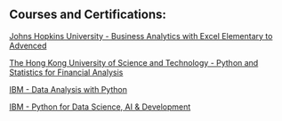 ## Courses and Certifications:

[Johns Hopkins University - Business Analytics with Excel Elementary to Advenced](https://github.com/rusinmt/courses/blob/main/Business%20Analytics%20with%20Excel%20Elementary%20to%20Advenced.pdf)

[The Hong Kong University of Science and Technology - Python and Statistics for Financial Analysis](https://github.com/rusinmt/courses/blob/main/Python%20and%20Statistics%20for%20Financial%20Analysis.pdf)

[IBM - Data Analysis with Python](https://github.com/rusinmt/courses/blob/main/Data%20Analysis%20with%20Python%20IBM.pdf)

[IBM - Python for Data Science, AI & Development](https://www.coursera.org/account/accomplishments/verify/8XDM2TCSBLY2)
